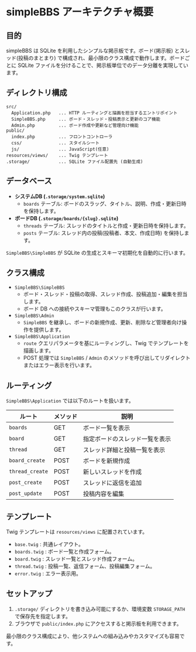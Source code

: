 # simpleBBS アーキテクチャ概要

## 目的
simpleBBS は SQLite を利用したシンプルな掲示板です。ボード(掲示板) とスレッド(投稿のまとまり) で構成され、最小限のクラス構成で動作します。ボードごとに SQLite ファイルを分けることで、掲示板単位でのデータ分離を実現しています。

## ディレクトリ構成
```
src/
  Application.php   ... HTTP ルーティングと描画を担当するエントリポイント
  SimpleBBS.php     ... ボード・スレッド・投稿表示と更新のコア機能
  Admin.php         ... ボード作成や更新など管理向け機能
public/
  index.php         ... フロントコントローラ
  css/              ... スタイルシート
  js/               ... JavaScript(任意)
resources/views/    ... Twig テンプレート
.storage/           ... SQLite ファイル配置先 (自動生成)
```

## データベース
- **システムDB (`.storage/system.sqlite`)**
  - `boards` テーブル: ボードのスラッグ、タイトル、説明、作成・更新日時を保持します。
- **ボードDB (`.storage/boards/{slug}.sqlite`)**
  - `threads` テーブル: スレッドのタイトルと作成・更新日時を保持します。
  - `posts` テーブル: スレッド内の投稿(投稿者、本文、作成日時) を保持します。

`SimpleBBS\SimpleBBS` が SQLite の生成とスキーマ初期化を自動的に行います。

## クラス構成
- `SimpleBBS\SimpleBBS`
  - ボード・スレッド・投稿の取得、スレッド作成、投稿追加・編集を担当します。
  - ボード DB への接続やスキーマ管理もこのクラスが行います。
- `SimpleBBS\Admin`
  - `SimpleBBS` を継承し、ボードの新規作成、更新、削除など管理者向け操作を提供します。
- `SimpleBBS\Application`
  - `route` クエリパラメータを基にルーティングし、Twig でテンプレートを描画します。
  - POST 処理では `SimpleBBS` / `Admin` のメソッドを呼び出してリダイレクトまたはエラー表示を行います。

## ルーティング
`SimpleBBS\Application` では以下のルートを扱います。

| ルート | メソッド | 説明 |
|--------|----------|------|
| `boards` | GET | ボード一覧を表示 |
| `board` | GET | 指定ボードのスレッド一覧を表示 |
| `thread` | GET | スレッド詳細と投稿一覧を表示 |
| `board_create` | POST | ボードを新規作成 |
| `thread_create` | POST | 新しいスレッドを作成 |
| `post_create` | POST | スレッドに返信を追加 |
| `post_update` | POST | 投稿内容を編集 |

## テンプレート
Twig テンプレートは `resources/views` に配置されています。

- `base.twig` : 共通レイアウト。
- `boards.twig` : ボード一覧と作成フォーム。
- `board.twig` : スレッド一覧とスレッド作成フォーム。
- `thread.twig` : 投稿一覧、返信フォーム、投稿編集フォーム。
- `error.twig` : エラー表示用。

## セットアップ
1. `.storage/` ディレクトリを書き込み可能にするか、環境変数 `STORAGE_PATH` で保存先を指定します。
2. ブラウザで `public/index.php` にアクセスすると掲示板を利用できます。

最小限のクラス構成により、他システムへの組み込みやカスタマイズも容易です。
